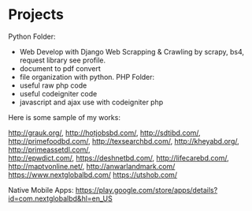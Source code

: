 # Projects
  
Python Folder:
  - Web Develop with Django Web Scrapping & Crawling by scrapy, bs4, request library see profile.
  - document to pdf convert
  - file organization with python.
PHP Folder:
  - useful raw php code
  - useful codeigniter code
  - javascript and ajax use with codeigniter php
  
Here is some sample of my works:

  http://grauk.org/,
  http://hotjobsbd.com/,
  http://sdtibd.com/,
  http://primefoodbd.com/, 
  http://texsearchbd.com/, 
  http://kheyabd.org/, 
  http://primeassetdl.com/,  
  http://epwdict.com/, 
  https://deshnetbd.com/,
  http://lifecarebd.com/, 
  http://maptvonline.net/, 
  http://anwarlandmark.com/
  https://www.nextglobalbd.com/
  https://utshob.com/
  
  Native Mobile Apps:
  https://play.google.com/store/apps/details?id=com.nextglobalbd&hl=en_US
